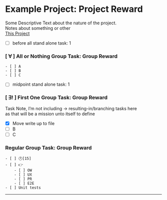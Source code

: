 # Example Project: Project Reward

Some Descriptive Text about the nature of the project.  
Notes about something or other  
[This Project](https://codesandbox.io/s/w2mv98z30w)

-   [ ] before all stand alone task: 1

### [ ∀ ] All or Nothing Group Task: Group Reward

    - [ ] A
    - [ ] B
    - [ ] C

-   [ ] midpoint stand alone task: 1

### [ ∃! ] First One Group Task: Group Reward

Task Note, I’m not including -> resulting-in/branching tasks here  
as that will be a mission unto itself to define

-   [x] Move write up to file
-   [ ] B
-   [ ] C

### Regular Group Task: Group Reward

    - [ ] 🕐[15]
    - [ ] 👉
    	- [ ] OW
    	- [ ] UX
    	- [ ] PR
    	- [ ] E2E
    - [ ] Unit tests

---
